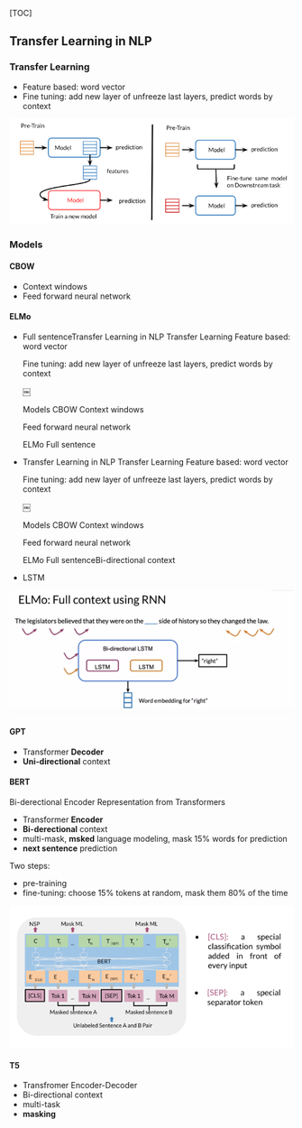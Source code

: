 [TOC]



## Transfer Learning in NLP

### Transfer Learning

- Feature based: word vector
- Fine tuning: add new layer of unfreeze last layers, predict words by context

![1613807038417](images/1613807038417.png)

### Models

#### CBOW

- Context windows
- Feed forward neural network

#### ELMo

- Full sentenceTransfer Learning in NLP
  Transfer Learning
  Feature based: word vector

  Fine tuning: add new layer of unfreeze last layers, predict words by context

  ￼

  Models
  CBOW
  Context windows

  Feed forward neural network

  ELMo
  Full sentence

- Transfer Learning in NLP
  Transfer Learning
  Feature based: word vector

  Fine tuning: add new layer of unfreeze last layers, predict words by context

  ￼

  Models
  CBOW
  Context windows

  Feed forward neural network

  ELMo
  Full sentenceBi-directional context

- LSTM

![1613807182795](images/1613807182795.png)

#### GPT

- Transformer **Decoder**
- **Uni-directional** context

#### BERT

Bi-derectional Encoder Representation from Transformers

- Transformer **Encoder**
- **Bi-derectional** context
- multi-mask, **msked** language modeling, mask 15% words for prediction
- **next sentence** prediction

Two steps:

- pre-training
- fine-tuning: choose 15% tokens at random, mask them 80% of the time

![1613809343252](images/1613809343252.png)

#### T5

- Transfromer Encoder-Decoder
- Bi-directional context
- multi-task
- **masking**

